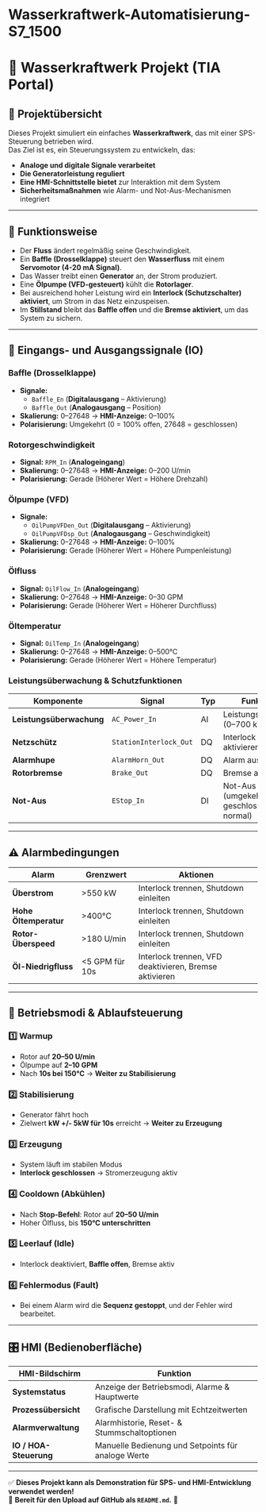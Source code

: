 # Wasserkraftwerk-Automatisierung-S7_1500

# 📂 Wasserkraftwerk Projekt (TIA Portal)

## 🔹 Projektübersicht

Dieses Projekt simuliert ein einfaches **Wasserkraftwerk**, das mit einer SPS-Steuerung betrieben wird.\
Das Ziel ist es, ein Steuerungssystem zu entwickeln, das:

- **Analoge und digitale Signale verarbeitet**
- **Die Generatorleistung reguliert**
- **Eine HMI-Schnittstelle bietet** zur Interaktion mit dem System
- **Sicherheitsmaßnahmen** wie Alarm- und Not-Aus-Mechanismen integriert

---

## 🔧 Funktionsweise

- Der **Fluss** ändert regelmäßig seine Geschwindigkeit.
- Ein **Baffle (Drosselklappe)** steuert den **Wasserfluss** mit einem **Servomotor (4-20 mA Signal)**.
- Das Wasser treibt einen **Generator** an, der Strom produziert.
- Eine **Ölpumpe (VFD-gesteuert)** kühlt die **Rotorlager**.
- Bei ausreichend hoher Leistung wird ein **Interlock (Schutzschalter) aktiviert**, um Strom in das Netz einzuspeisen.
- Im **Stillstand** bleibt das **Baffle offen** und die **Bremse aktiviert**, um das System zu sichern.

---

## 📌 Eingangs- und Ausgangssignale (IO)

### **Baffle (Drosselklappe)**

- **Signale:**
  - `Baffle_En` (**Digitalausgang** – Aktivierung)
  - `Baffle_Out` (**Analogausgang** – Position)
- **Skalierung:** 0–27648 → **HMI-Anzeige:** 0–100%
- **Polarisierung:** Umgekehrt (0 = 100% offen, 27648 = geschlossen)

### **Rotorgeschwindigkeit**

- **Signal:** `RPM_In` (**Analogeingang**)
- **Skalierung:** 0–27648 → **HMI-Anzeige:** 0–200 U/min
- **Polarisierung:** Gerade (Höherer Wert = Höhere Drehzahl)

### **Ölpumpe (VFD)**

- **Signale:**
  - `OilPumpVFDen_Out` (**Digitalausgang** – Aktivierung)
  - `OilPumpVFDsp_Out` (**Analogausgang** – Geschwindigkeit)
- **Skalierung:** 0–27648 → **HMI-Anzeige:** 0–100%
- **Polarisierung:** Gerade (Höherer Wert = Höhere Pumpenleistung)

### **Ölfluss**

- **Signal:** `OilFlow_In` (**Analogeingang**)
- **Skalierung:** 0–27648 → **HMI-Anzeige:** 0–30 GPM
- **Polarisierung:** Gerade (Höherer Wert = Höherer Durchfluss)

### **Öltemperatur**

- **Signal:** `OilTemp_In` (**Analogeingang**)
- **Skalierung:** 0–27648 → **HMI-Anzeige:** 0–500°C
- **Polarisierung:** Gerade (Höherer Wert = Höhere Temperatur)

### **Leistungsüberwachung & Schutzfunktionen**

| **Komponente**           | **Signal**             | **Typ** | **Funktion**                              |
| ------------------------ | ---------------------- | ------- | ----------------------------------------- |
| **Leistungsüberwachung** | `AC_Power_In`          | AI      | Leistungsmessung (0–700 kW)               |
| **Netzschütz**           | `StationInterlock_Out` | DQ      | Interlock aktivieren                      |
| **Alarmhupe**            | `AlarmHorn_Out`        | DQ      | Alarm auslösen                            |
| **Rotorbremse**          | `Brake_Out`            | DQ      | Bremse aktivieren                         |
| **Not-Aus**              | `EStop_In`             | DI      | Not-Aus (umgekehrt: geschlossen = normal) |

---

## ⚠ Alarmbedingungen

| **Alarm**             | **Grenzwert**  | **Aktionen**                                           |
| --------------------- | -------------- | ------------------------------------------------------ |
| **Überstrom**         | >550 kW        | Interlock trennen, Shutdown einleiten                  |
| **Hohe Öltemperatur** | >400°C         | Interlock trennen, Shutdown einleiten                  |
| **Rotor-Überspeed**   | >180 U/min     | Interlock trennen, Shutdown einleiten                  |
| **Öl-Niedrigfluss**   | <5 GPM für 10s | Interlock trennen, VFD deaktivieren, Bremse aktivieren |

---

## 🔄 Betriebsmodi & Ablaufsteuerung

### 1️⃣ **Warmup**

- Rotor auf **20–50 U/min**
- Ölpumpe auf **2–10 GPM**
- Nach **10s bei 150°C** → **Weiter zu Stabilisierung**

### 2️⃣ **Stabilisierung**

- Generator fährt hoch
- Zielwert **kW +/- 5kW für 10s** erreicht → **Weiter zu Erzeugung**

### 3️⃣ **Erzeugung**

- System läuft im stabilen Modus
- **Interlock geschlossen** → Stromerzeugung aktiv

### 4️⃣ **Cooldown (Abkühlen)**

- Nach **Stop-Befehl**: Rotor auf **20–50 U/min**
- Hoher Ölfluss, bis **150°C unterschritten**

### 5️⃣ **Leerlauf (Idle)**

- Interlock deaktiviert, **Baffle offen**, Bremse aktiv

### 6️⃣ **Fehlermodus (Fault)**

- Bei einem Alarm wird die **Sequenz gestoppt**, und der Fehler wird bearbeitet.

---

## 🎛 HMI (Bedienoberfläche)

| **HMI-Bildschirm**     | **Funktion**                                       |
| ---------------------- | -------------------------------------------------- |
| **Systemstatus**       | Anzeige der Betriebsmodi, Alarme & Hauptwerte      |
| **Prozessübersicht**   | Grafische Darstellung mit Echtzeitwerten           |
| **Alarmverwaltung**    | Alarmhistorie, Reset- & Stummschaltoptionen        |
| **IO / HOA-Steuerung** | Manuelle Bedienung und Setpoints für analoge Werte |

---

✅ **Dieses Projekt kann als Demonstration für SPS- und HMI-Entwicklung verwendet werden!**\
📌 **Bereit für den Upload auf GitHub als ********`README.md`********.** 🎉




 

